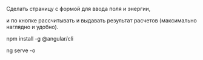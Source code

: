 Сделать страницу с формой для ввода поля и энергии,

и по кнопке рассчитывать и выдавать результат расчетов (максимально наглядно и удобно).

npm install -g @angular/cli

ng serve -o
